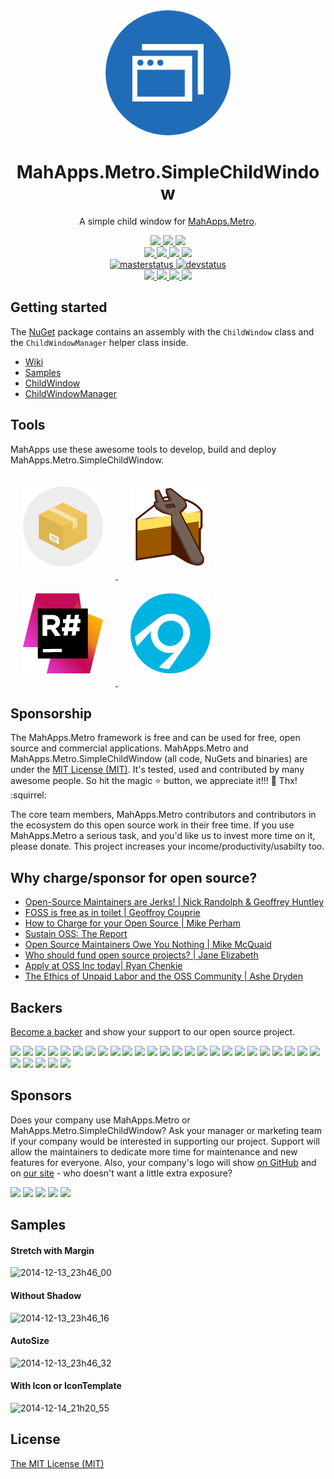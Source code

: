 <div align="center">
  <a href="https://github.com/punker76/MahApps.Metro.SimpleChildWindow">
    <img alt="MahApps.Metro.SimpleChildWindow" width="200" heigth="200" src="./MahApps.Metro.SimpleChildWindow.png">
  </a>
  <h1>MahApps.Metro.SimpleChildWindow</h1>
  <p>
    A simple child window for <a href="https://github.com/MahApps/MahApps.Metro">MahApps.Metro</a>.
  </p>
  <a href="https://gitter.im/punker76/MahApps.Metro.SimpleChildWindow">
    <img src="https://img.shields.io/badge/Gitter-Join%20Chat-green.svg?style=flat-square">
  </a>
  <a href="https://twitter.com/punker76">
    <img src="https://img.shields.io/badge/twitter-%40punker76-55acee.svg?style=flat-square">
  </a>
  <a href="./LICENSE">
    <img src="https://img.shields.io/badge/license-MIT-blue.svg?style=flat-square">
  </a>
  <br />
  <a href="https://www.nuget.org/packages/MahApps.Metro.SimpleChildWindow">
    <img src="https://img.shields.io/nuget/dt/MahApps.Metro.SimpleChildWindow.svg?style=flat-square">
  </a>
  <a href="https://www.nuget.org/packages/MahApps.Metro.SimpleChildWindow">
    <img src="https://img.shields.io/nuget/v/MahApps.Metro.SimpleChildWindow.svg?style=flat-square">
  </a>
  <a href="https://www.nuget.org/packages/MahApps.Metro.SimpleChildWindow">
    <img src="https://img.shields.io/nuget/vpre/MahApps.Metro.SimpleChildWindow.svg?style=flat-square&label=nuget-pre">
  </a>
  <a href="https://github.com/punker76/MahApps.Metro.SimpleChildWindow/releases/latest">
    <img src="https://img.shields.io/github/release/punker76/MahApps.Metro.SimpleChildWindow.svg?style=flat-square">
  </a>
  <br />
  <a href="https://ci.appveyor.com/project/punker76/mahapps-metro-simplechildwindow/branch/master">
    <img alt="masterstatus" src="https://img.shields.io/appveyor/ci/punker76/mahapps-metro-simplechildwindow/master.svg?style=flat-square&&label=master">
  </a>
  <a href="https://ci.appveyor.com/project/punker76/mahapps-metro-simplechildwindow/branch/dev">
    <img alt="devstatus" src="https://img.shields.io/appveyor/ci/punker76/mahapps-metro-simplechildwindow/dev.svg?style=flat-square&&label=dev">
  </a>
  <br />
  <a href="https://github.com/punker76/MahApps.Metro.SimpleChildWindow/issues">
    <img src="https://img.shields.io/github/issues-raw/punker76/MahApps.Metro.SimpleChildWindow.svg?style=flat-square">
  </a>
  <a href="https://github.com/punker76/MahApps.Metro.SimpleChildWindow/issues">
    <img src="https://img.shields.io/github/issues-closed-raw/punker76/MahApps.Metro.SimpleChildWindow.svg?style=flat-square">
  </a>
  <a href="https://github.com/punker76/MahApps.Metro.SimpleChildWindow/issues">
    <img src="https://img.shields.io/github/issues-pr-raw/punker76/MahApps.Metro.SimpleChildWindow.svg?style=flat-square">
  </a>
  <a href="https://github.com/punker76/MahApps.Metro.SimpleChildWindow/issues">
    <img src="https://img.shields.io/github/issues-pr-closed-raw/punker76/MahApps.Metro.SimpleChildWindow.svg?style=flat-square">
  </a>
</div>

## Getting started

The [NuGet](https://www.nuget.org/packages/MahApps.Metro.SimpleChildWindow) package contains an assembly with the `ChildWindow` class and the `ChildWindowManager` helper class inside.

* [Wiki][wiki]
* [Samples][samples]
* [ChildWindow][childwindow]
* [ChildWindowManager][childwindowmanager]

## Tools

MahApps use these awesome tools to develop, build and deploy MahApps.Metro.SimpleChildWindow.

<div>
  <a href="https://fsprojects.github.io/Paket/">
    <img alt="Paket" width="128" heigth="128"vspace="20" hspace="20" src="./docs/paket_logo.png">
  </a>
  <a href="https://cakebuild.net/">
    <img alt="cakebuild.net" width="128" heigth="128" vspace="20" hspace="20" src="./docs/cake-medium.png">
  </a>
  <a href="https://www.jetbrains.com/resharper/">
    <img alt="R#" width="128" heigth="128" vspace="20" hspace="20" src="./docs/icon_ReSharper.png">
  </a>
  <a href="https://www.appveyor.com/">
    <img alt="appveyor" width="128" heigth="128" vspace="20" hspace="20" src="./docs/Appveyor_logo.svg">
  </a>
</div>

## Sponsorship

The MahApps.Metro framework is free and can be used for free, open source and commercial applications. MahApps.Metro and MahApps.Metro.SimpleChildWindow (all code, NuGets and binaries) are under the [MIT License (MIT)](./LICENSE). It's tested, used and contributed by many awesome people. So hit the magic :star: button, we appreciate it!!! :pray: Thx! :squirrel:

The core team members, MahApps.Metro contributors and contributors in the ecosystem do this open source work in their free time. If you use MahApps.Metro a serious task, and you'd like us to invest more time on it, please donate. This project increases your income/productivity/usabilty too.

## Why charge/sponsor for open source?

 * [Open-Source Maintainers are Jerks! | Nick Randolph & Geoffrey Huntley](https://vimeo.com/296579853)
 * [FOSS is free as in toilet | Geoffroy Couprie](http://unhandledexpression.com/general/2018/11/27/foss-is-free-as-in-toilet.html)
 * [How to Charge for your Open Source | Mike Perham](https://www.mikeperham.com/2015/11/23/how-to-charge-for-your-open-source/)
 * [Sustain OSS: The Report](https://sustainoss.org/assets/pdf/SustainOSS-west-2017-report.pdf)
 * [Open Source Maintainers Owe You Nothing | Mike McQuaid](https://mikemcquaid.com/2018/03/19/open-source-maintainers-owe-you-nothing/)
 * [Who should fund open source projects? | Jane Elizabeth](https://jaxenter.com/who-funds-open-source-projects-133222.html)
 * [Apply at OSS Inc today| Ryan Chenkie](https://twitter.com/ryanchenkie/status/1067801413974032385)
 * [The Ethics of Unpaid Labor and the OSS Community | Ashe Dryden](https://www.ashedryden.com/blog/the-ethics-of-unpaid-labor-and-the-oss-community)

## Backers

[Become a backer](https://opencollective.com/mahappsmetro#backer) and show your support to our open source project.

  <a href="https://opencollective.com/mahappsmetro/backers/0/website" target="_blank"><img src="https://opencollective.com/mahappsmetro/backers/0/avatar"></a>
  <a href="https://opencollective.com/mahappsmetro/backers/1/website" target="_blank"><img src="https://opencollective.com/mahappsmetro/backers/1/avatar"></a>
  <a href="https://opencollective.com/mahappsmetro/backers/2/website" target="_blank"><img src="https://opencollective.com/mahappsmetro/backers/2/avatar"></a>
  <a href="https://opencollective.com/mahappsmetro/backers/3/website" target="_blank"><img src="https://opencollective.com/mahappsmetro/backers/3/avatar"></a>
  <a href="https://opencollective.com/mahappsmetro/backers/4/website" target="_blank"><img src="https://opencollective.com/mahappsmetro/backers/4/avatar"></a>
  <a href="https://opencollective.com/mahappsmetro/backers/5/website" target="_blank"><img src="https://opencollective.com/mahappsmetro/backers/5/avatar"></a>
  <a href="https://opencollective.com/mahappsmetro/backers/6/website" target="_blank"><img src="https://opencollective.com/mahappsmetro/backers/6/avatar"></a>
  <a href="https://opencollective.com/mahappsmetro/backers/7/website" target="_blank"><img src="https://opencollective.com/mahappsmetro/backers/7/avatar"></a>
  <a href="https://opencollective.com/mahappsmetro/backers/8/website" target="_blank"><img src="https://opencollective.com/mahappsmetro/backers/8/avatar"></a>
  <a href="https://opencollective.com/mahappsmetro/backers/9/website" target="_blank"><img src="https://opencollective.com/mahappsmetro/backers/9/avatar"></a>
  <a href="https://opencollective.com/mahappsmetro/backers/10/website" target="_blank"><img src="https://opencollective.com/mahappsmetro/backers/10/avatar"></a>
  <a href="https://opencollective.com/mahappsmetro/backers/11/website" target="_blank"><img src="https://opencollective.com/mahappsmetro/backers/11/avatar"></a>
  <a href="https://opencollective.com/mahappsmetro/backers/12/website" target="_blank"><img src="https://opencollective.com/mahappsmetro/backers/12/avatar"></a>
  <a href="https://opencollective.com/mahappsmetro/backers/13/website" target="_blank"><img src="https://opencollective.com/mahappsmetro/backers/13/avatar"></a>
  <a href="https://opencollective.com/mahappsmetro/backers/14/website" target="_blank"><img src="https://opencollective.com/mahappsmetro/backers/14/avatar"></a>
  <a href="https://opencollective.com/mahappsmetro/backers/15/website" target="_blank"><img src="https://opencollective.com/mahappsmetro/backers/15/avatar"></a>
  <a href="https://opencollective.com/mahappsmetro/backers/16/website" target="_blank"><img src="https://opencollective.com/mahappsmetro/backers/16/avatar"></a>
  <a href="https://opencollective.com/mahappsmetro/backers/17/website" target="_blank"><img src="https://opencollective.com/mahappsmetro/backers/17/avatar"></a>
  <a href="https://opencollective.com/mahappsmetro/backers/18/website" target="_blank"><img src="https://opencollective.com/mahappsmetro/backers/18/avatar"></a>
  <a href="https://opencollective.com/mahappsmetro/backers/19/website" target="_blank"><img src="https://opencollective.com/mahappsmetro/backers/19/avatar"></a>
  <a href="https://opencollective.com/mahappsmetro/backers/20/website" target="_blank"><img src="https://opencollective.com/mahappsmetro/backers/20/avatar"></a>
  <a href="https://opencollective.com/mahappsmetro/backers/21/website" target="_blank"><img src="https://opencollective.com/mahappsmetro/backers/21/avatar"></a>
  <a href="https://opencollective.com/mahappsmetro/backers/22/website" target="_blank"><img src="https://opencollective.com/mahappsmetro/backers/22/avatar"></a>
  <a href="https://opencollective.com/mahappsmetro/backers/23/website" target="_blank"><img src="https://opencollective.com/mahappsmetro/backers/23/avatar"></a>
  <a href="https://opencollective.com/mahappsmetro/backers/24/website" target="_blank"><img src="https://opencollective.com/mahappsmetro/backers/24/avatar"></a>
  <a href="https://opencollective.com/mahappsmetro/backers/25/website" target="_blank"><img src="https://opencollective.com/mahappsmetro/backers/25/avatar"></a>
  <a href="https://opencollective.com/mahappsmetro/backers/26/website" target="_blank"><img src="https://opencollective.com/mahappsmetro/backers/26/avatar"></a>
  <a href="https://opencollective.com/mahappsmetro/backers/27/website" target="_blank"><img src="https://opencollective.com/mahappsmetro/backers/27/avatar"></a>
  <a href="https://opencollective.com/mahappsmetro/backers/28/website" target="_blank"><img src="https://opencollective.com/mahappsmetro/backers/28/avatar"></a>
  <a href="https://opencollective.com/mahappsmetro/backers/29/website" target="_blank"><img src="https://opencollective.com/mahappsmetro/backers/29/avatar"></a>

## Sponsors

Does your company use MahApps.Metro or MahApps.Metro.SimpleChildWindow?  Ask your manager or marketing team if your company would be interested in supporting our project.  Support will allow the maintainers to dedicate more time for maintenance and new features for everyone.  Also, your company's logo will show [on GitHub](https://github.com/MahApps/MahApps.Metro#readme) and on [our site](https://mahapps.com) - who doesn't want a little extra exposure?

  <a href="https://opencollective.com/mahappsmetro/sponsors/0/website" target="_blank"><img src="https://opencollective.com/mahappsmetro/sponsors/0/avatar"></a>
  <a href="https://opencollective.com/mahappsmetro/sponsors/1/website" target="_blank"><img src="https://opencollective.com/mahappsmetro/sponsors/1/avatar"></a>
  <a href="https://opencollective.com/mahappsmetro/sponsors/2/website" target="_blank"><img src="https://opencollective.com/mahappsmetro/sponsors/2/avatar"></a>
  <a href="https://opencollective.com/mahappsmetro/sponsors/3/website" target="_blank"><img src="https://opencollective.com/mahappsmetro/sponsors/3/avatar"></a>
  <a href="https://opencollective.com/mahappsmetro/sponsors/4/website" target="_blank"><img src="https://opencollective.com/mahappsmetro/sponsors/4/avatar"></a>

## Samples

#### Stretch with Margin

![2014-12-13_23h46_00](https://user-images.githubusercontent.com/658431/28338627-de8c2890-6c09-11e7-99c3-c424e2c588a2.png)

#### Without Shadow

![2014-12-13_23h46_16](https://user-images.githubusercontent.com/658431/28338628-dea5f8e2-6c09-11e7-8349-8bce5cf7a1c8.png)

#### AutoSize

![2014-12-13_23h46_32](https://user-images.githubusercontent.com/658431/28338629-dea8afba-6c09-11e7-8b7d-cf7e2db2fa82.png)

#### With Icon or IconTemplate

![2014-12-14_21h20_55](https://user-images.githubusercontent.com/658431/28338630-deacb9ca-6c09-11e7-8bdf-054fb008afd6.png)

## License

[The MIT License (MIT)](./LICENSE)

[wiki]: https://github.com/punker76/MahApps.Metro.SimpleChildWindow/wiki
[childwindow]: https://github.com/punker76/MahApps.Metro.SimpleChildWindow/wiki/ChildWindow
[childwindowmanager]: https://github.com/punker76/MahApps.Metro.SimpleChildWindow/wiki/ChildWindowManager
[samples]: https://github.com/punker76/MahApps.Metro.SimpleChildWindow/wiki/Samples
